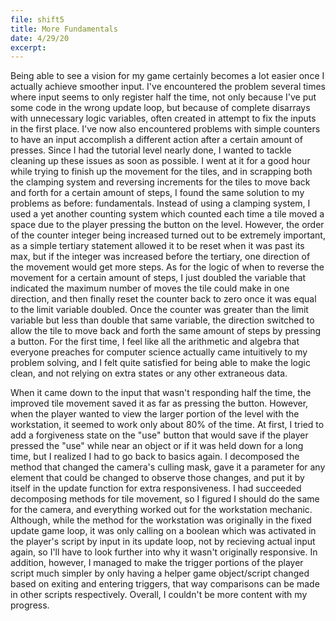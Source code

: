 ```yaml
---
file: shift5
title: More Fundamentals
date: 4/29/20
excerpt: 
---
```

Being able to see a vision for my game certainly becomes a lot easier once I actually achieve smoother input. I've encountered the problem several times where input seems to only register half the time, not only because I've put some code in the wrong update loop, but because of complete disarrays with unnecessary logic variables, often created in attempt to fix the inputs in the first place. I've now also encountered problems with simple counters to have an input accomplish a different action after a certain amount of presses. Since I had the tutorial level nearly done, I wanted to tackle cleaning up these issues as soon as possible. I went at it for a good hour while trying to finish up the movement for the tiles, and in scrapping both the clamping system and reversing increments for the tiles to move back and forth for a certain amount of steps, I found the same solution to my problems as before: fundamentals. Instead of using a clamping system, I used a yet another counting system which counted each time a tile moved a space due to the player pressing the button on the level. However, the order of the counter integer being increased turned out to be extremely important, as a simple tertiary statement allowed it to be reset when it was past its max, but if the integer was increased before the tertiary, one direction of the movement would get more steps. As for the logic of when to reverse the movement for a certain amount of steps, I just doubled the variable that indicated the maximum number of moves the tile could make in one direction, and then finally reset the counter back to zero once it was equal to the limit variable doubled. Once the counter was greater than the limit variable but less than double that same variable, the direction switched to allow the tile to move back and forth the same amount of steps by pressing a button. For the first time, I feel like all the arithmetic and algebra that everyone preaches for computer science actually came intuitively to my problem solving, and I felt quite satisfied for being able to make the logic clean, and not relying on extra states or any other extraneous data.

When it came down to the input that wasn't responding half the time, the improved tile movement saved it as far as pressing the button. However, when the player wanted to view the larger portion of the level with the workstation, it seemed to work only about 80% of the time. At first, I tried to add a forgiveness state on the "use" button that would save if the player pressed the "use" while near an object or if it was held down for a long time, but I realized I had to go back to basics again. I decomposed the method that changed the camera's culling mask, gave it a parameter for any element that could be changed to observe those changes, and put it by itself in the update function for extra responsiveness. I had succeeded decomposing methods for tile movement, so I figured I should do the same for the camera, and everything worked out for the workstation mechanic. Although, while the method for the workstation was originally in the fixed update game loop, it was only calling on a boolean which was activated in the player's script by input in its update loop, not by recieving actual input again, so I'll have to look further into why it wasn't originally responsive. In addition, however, I managed to make the trigger portions of the player script much simpler by only having a helper game object/script changed based on exiting and entering triggers, that way comparisons can be made in other scripts respectively. Overall, I couldn't be more content with my progress.